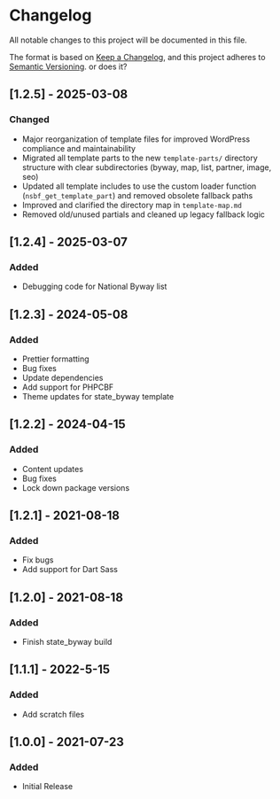 # Changelog
All notable changes to this project will be documented in this file.

The format is based on [Keep a Changelog](https://keepachangelog.com/en/1.0.0/),
and this project adheres to [Semantic Versioning](https://semver.org/spec/v2.0.0.html). or does it?

## [1.2.5] - 2025-03-08
### Changed
- Major reorganization of template files for improved WordPress compliance and maintainability
- Migrated all template parts to the new `template-parts/` directory structure with clear subdirectories (byway, map, list, partner, image, seo)
- Updated all template includes to use the custom loader function (`nsbf_get_template_part`) and removed obsolete fallback paths
- Improved and clarified the directory map in `template-map.md`
- Removed old/unused partials and cleaned up legacy fallback logic

## [1.2.4] - 2025-03-07
### Added
- Debugging code for National Byway list

## [1.2.3] - 2024-05-08
### Added
- Prettier formatting
- Bug fixes
- Update dependencies
- Add support for PHPCBF
- Theme updates for state_byway template

## [1.2.2] - 2024-04-15
### Added
- Content updates
- Bug fixes
- Lock down package versions

## [1.2.1] - 2021-08-18
### Added
- Fix bugs
- Add support for Dart Sass

## [1.2.0] - 2021-08-18
### Added
- Finish state_byway build

## [1.1.1] - 2022-5-15
### Added
- Add scratch files

## [1.0.0] - 2021-07-23
### Added
- Initial Release
